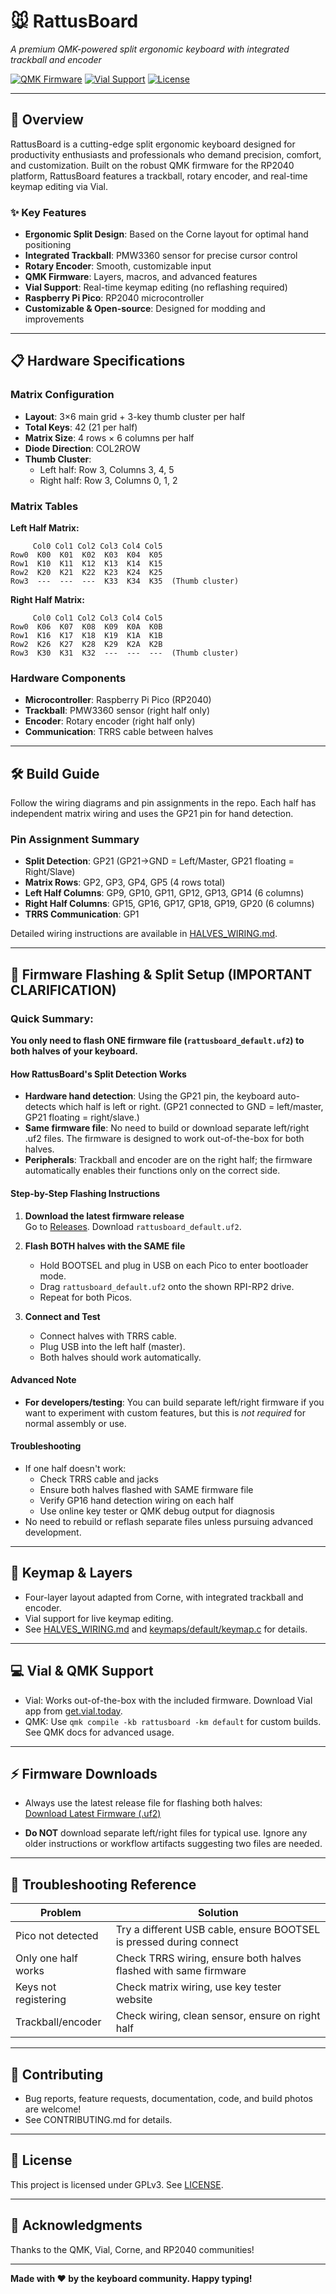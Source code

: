 # 🐭 RattusBoard

*A premium QMK-powered split ergonomic keyboard with integrated trackball and encoder*

[![QMK Firmware](https://img.shields.io/badge/QMK-Firmware-blue.svg)](https://qmk.fm/)
[![Vial Support](https://img.shields.io/badge/Vial-Supported-green.svg)](https://get.vial.today/)
[![License](https://img.shields.io/badge/License-GPL%20v3-blue.svg)](LICENSE)

---

## 🌟 Overview

RattusBoard is a cutting-edge split ergonomic keyboard designed for productivity enthusiasts and professionals who demand precision, comfort, and customization. Built on the robust QMK firmware for the RP2040 platform, RattusBoard features a trackball, rotary encoder, and real-time keymap editing via Vial.

### ✨ Key Features

- **Ergonomic Split Design**: Based on the Corne layout for optimal hand positioning
- **Integrated Trackball**: PMW3360 sensor for precise cursor control
- **Rotary Encoder**: Smooth, customizable input
- **QMK Firmware**: Layers, macros, and advanced features
- **Vial Support**: Real-time keymap editing (no reflashing required)
- **Raspberry Pi Pico**: RP2040 microcontroller
- **Customizable & Open-source**: Designed for modding and improvements

---

## 📋 Hardware Specifications

### Matrix Configuration
- **Layout**: 3×6 main grid + 3-key thumb cluster per half
- **Total Keys**: 42 (21 per half)
- **Matrix Size**: 4 rows × 6 columns per half
- **Diode Direction**: COL2ROW
- **Thumb Cluster**:
  - Left half: Row 3, Columns 3, 4, 5
  - Right half: Row 3, Columns 0, 1, 2

### Matrix Tables

**Left Half Matrix:**
```
     Col0 Col1 Col2 Col3 Col4 Col5
Row0  K00  K01  K02  K03  K04  K05
Row1  K10  K11  K12  K13  K14  K15  
Row2  K20  K21  K22  K23  K24  K25
Row3  ---  ---  ---  K33  K34  K35  (Thumb cluster)
```

**Right Half Matrix:**
```
     Col0 Col1 Col2 Col3 Col4 Col5
Row0  K06  K07  K08  K09  K0A  K0B
Row1  K16  K17  K18  K19  K1A  K1B
Row2  K26  K27  K28  K29  K2A  K2B
Row3  K30  K31  K32  ---  ---  ---  (Thumb cluster)
```

### Hardware Components
- **Microcontroller**: Raspberry Pi Pico (RP2040)
- **Trackball**: PMW3360 sensor (right half only)
- **Encoder**: Rotary encoder (right half only)
- **Communication**: TRRS cable between halves

---

## 🛠️ Build Guide

Follow the wiring diagrams and pin assignments in the repo. Each half has independent matrix wiring and uses the GP21 pin for hand detection.

### Pin Assignment Summary
- **Split Detection**: GP21 (GP21→GND = Left/Master, GP21 floating = Right/Slave)
- **Matrix Rows**: GP2, GP3, GP4, GP5 (4 rows total)
- **Left Half Columns**: GP9, GP10, GP11, GP12, GP13, GP14 (6 columns)
- **Right Half Columns**: GP15, GP16, GP17, GP18, GP19, GP20 (6 columns)
- **TRRS Communication**: GP1

Detailed wiring instructions are available in [HALVES_WIRING.md](HALVES_WIRING.md).

---

## 🚀 Firmware Flashing & Split Setup (IMPORTANT CLARIFICATION)

### Quick Summary:
**You only need to flash ONE firmware file (`rattusboard_default.uf2`) to both halves of your keyboard.**

#### How RattusBoard's Split Detection Works
- **Hardware hand detection**: Using the GP21 pin, the keyboard auto-detects which half is left or right. (GP21 connected to GND = left/master, GP21 floating = right/slave.)
- **Same firmware file**: No need to build or download separate left/right .uf2 files. The firmware is designed to work out-of-the-box for both halves.
- **Peripherals**: Trackball and encoder are on the right half; the firmware automatically enables their functions only on the correct side.

#### Step-by-Step Flashing Instructions

1. **Download the latest firmware release**  
   Go to [Releases](https://github.com/Rattus-ukrizovany/RattusBoard/releases). Download `rattusboard_default.uf2`.

2. **Flash BOTH halves with the SAME file**  
   - Hold BOOTSEL and plug in USB on each Pico to enter bootloader mode.
   - Drag `rattusboard_default.uf2` onto the shown RPI-RP2 drive.
   - Repeat for both Picos.

3. **Connect and Test**  
   - Connect halves with TRRS cable.
   - Plug USB into the left half (master).
   - Both halves should work automatically.

#### Advanced Note
- **For developers/testing**: You can build separate left/right firmware if you want to experiment with custom features, but this is *not required* for normal assembly or use.

#### Troubleshooting
- If one half doesn't work:
  - Check TRRS cable and jacks
  - Ensure both halves flashed with SAME firmware file
  - Verify GP16 hand detection wiring on each half
  - Use online key tester or QMK debug output for diagnosis
- No need to rebuild or reflash separate files unless pursuing advanced development.

---

## 🎹 Keymap & Layers

- Four-layer layout adapted from Corne, with integrated trackball and encoder.
- Vial support for live keymap editing.
- See [HALVES_WIRING.md](HALVES_WIRING.md) and [keymaps/default/keymap.c](keymaps/default/keymap.c) for details.

---

## 💻 Vial & QMK Support

- Vial: Works out-of-the-box with the included firmware. Download Vial app from [get.vial.today](https://get.vial.today).
- QMK: Use `qmk compile -kb rattusboard -km default` for custom builds. See QMK docs for advanced usage.

---

## ⚡ Firmware Downloads

- Always use the latest release file for flashing both halves:  
  [Download Latest Firmware (.uf2)](https://github.com/Rattus-ukrizovany/RattusBoard/releases/latest/download/rattusboard_default.uf2)

- **Do NOT** download separate left/right files for typical use. Ignore any older instructions or workflow artifacts suggesting two files are needed.

---

## 🧪 Troubleshooting Reference

| Problem               | Solution                                                             |
|-----------------------|----------------------------------------------------------------------|
| Pico not detected     | Try a different USB cable, ensure BOOTSEL is pressed during connect  |
| Only one half works   | Check TRRS wiring, ensure both halves flashed with same firmware     |
| Keys not registering  | Check matrix wiring, use key tester website                         |
| Trackball/encoder     | Check wiring, clean sensor, ensure on right half                     |

---

## 🤝 Contributing

- Bug reports, feature requests, documentation, code, and build photos are welcome!
- See CONTRIBUTING.md for details.

---

## 📜 License

This project is licensed under GPLv3. See [LICENSE](LICENSE).

---

## 🙏 Acknowledgments

Thanks to the QMK, Vial, Corne, and RP2040 communities!

---

**Made with ❤️ by the keyboard community. Happy typing!**
